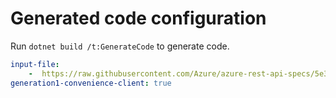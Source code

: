 # Generated code configuration

Run `dotnet build /t:GenerateCode` to generate code.

``` yaml
input-file:
    -  https://raw.githubusercontent.com/Azure/azure-rest-api-specs/5e3607a19fee8f1f12b9bc9cdfc0b684ac8e1cb8/specification/mixedreality/data-plane/Microsoft.MixedReality/preview/0.3-preview.0/mr-aoa.json
generation1-convenience-client: true
```